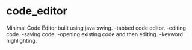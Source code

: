 # code_editor
Minimal Code Editor built using java swing.
-tabbed code editor.
-editing code.
-saving code.
-opening existing code and then editing.
-keyword highlighting.

